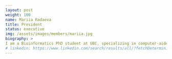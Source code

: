 ```yaml
---
layout: post
weight: 100
name: Mariia Radaeva
title: President
status: executive 
img: /assets/images/members/mariia.jpg
biography: >
I am a Bioinformatics PhD student at UBC, specializing in computer-aided drug discovery for prostate cancer. Also, I have a strong interest in big data science and currently contribute my expertise to a digital health startup by providing valuable insights from patient biometric data. I am equally passionate about entrepreneurship and organize networking events that facilitate connections between scientists and business-minded individuals.
# linkedin: https://www.linkedin.com/search/results/all/?fetchDeterministicClustersOnly=true&heroEntityKey=urn%3Ali%3Afsd_profile%3AACoAACYQ_2kBRTJz5K877HDGZBImNgpVh9w_5Vo&keywords=mariia%20radaeva&origin=RICH_QUERY_TYPEAHEAD_HISTORY&position=0&searchId=bc2110ca-7a1b-4af5-b2cc-8494acf5cc69&sid=yB%3B
---
```


